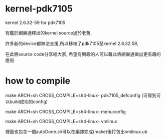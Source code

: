 kernel-pdk7105
==============

kernel 2.6.32-59 for pdk7105

有鑑於網樂通釋出的kernel source過於老舊,

許多新的device都無法支援,所以移植了pdk7105至kernel 2.6.32.59,

在此將source code分享給大家, 希望有興趣的人可以藉此將網樂通做出更有趣的應用


how to compile
======
make ARCH=sh CROSS_COMPILE=sh4-linux- pdk7105_defconfig
(可得到可以build成功的config)

make ARCH=sh CROSS_COMPILE=sh4-linux- menuconfig

make ARCH=sh CROSS_COMPILE=sh4-linux- vmlinux

裡面也包含一個autoDone.sh可以在編譯完成(make)後打包出vmlinux.ub



